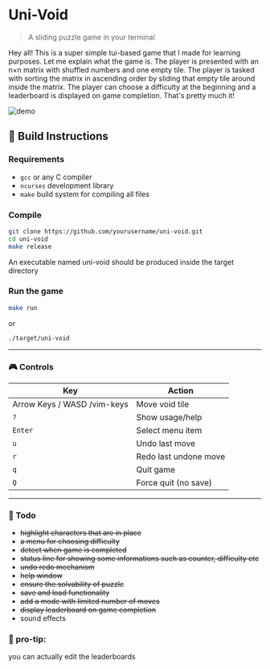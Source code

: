 # Uni-Void
> A sliding puzzle game in your terminal

Hey all! This is a super simple tui-based game that I made for learning purposes. Let me explain what the game is. The player is presented with an n×n matrix with shuffled numbers and one empty tile. The player is tasked with sorting the matrix in ascending order by sliding that empty tile around inside the matrix. The player can choose a difficulty at the beginning and a leaderboard is displayed on game completion. That's pretty much it!

![demo](https://github.com/harikrishnamohann/uni-void.git/.placeholder/demo.gif)



## 🔧 Build Instructions

### Requirements

- `gcc` or any C compiler
- `ncurses` development library
- `make` build system for compiling all files

### Compile

```bash
git clone https://github.com/yourusername/uni-void.git
cd uni-void
make release
```
An executable named uni-void should be produced inside the target directory 

### Run the game
```bash
make run
```
or
```bash
./target/uni-void
```

---

### 🎮 Controls

| Key | Action |
|-----|--------|
| Arrow Keys / WASD /vim-keys | Move void tile |
| `?` | Show usage/help |
| `Enter` | Select menu item |
| `u` | Undo last move |
| `r` | Redo last undone move |
| `q` | Quit game |
| `Q` | Force quit (no save) |

---

### 📑 Todo
- ~~highlight characters that are in place~~
- ~~a menu for choosing difficulty~~
- ~~detect when game is completed~~
- ~~status line for showing some informations such as counter, difficulty etc~~
- ~~undo redo mechanism~~
- ~~help window~~
- ~~ensure the solvability of puzzle~~
- ~~save and load functionality~~
- ~~add a mode with limited number of moves~~
- ~~display leaderboard on game completion~~
- sound effects

### 🤫 pro-tip: 
you can actually edit the leaderboards